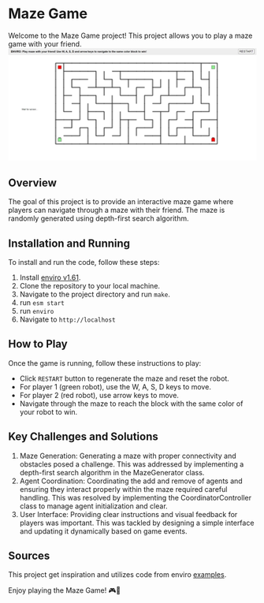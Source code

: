 # Maze Game
Welcome to the Maze Game project! This project allows you to play a maze game with your friend.
![demo](./screenshot.png)

## Overview
The goal of this project is to provide an interactive maze game where players can navigate through a maze with their friend. The maze is randomly generated using depth-first search algorithm.

## Installation and Running
To install and run the code, follow these steps:  
1. Install [enviro v1.61](https://github.com/klavinslab/enviro).
2. Clone the repository to your local machine.
3. Navigate to the project directory and run `make`.
4. run `esm start`  
5. run `enviro`
6. Navigate to `http://localhost`
## How to Play
Once the game is running, follow these instructions to play:
* Click `RESTART` button to regenerate the maze and reset the robot.
* For player 1 (green robot), use the W, A, S, D keys to move.
* For player 2 (red robot), use arrow keys to move.
* Navigate through the maze to reach the block with the same color of your robot to win.

## Key Challenges and Solutions
1. Maze Generation: Generating a maze with proper connectivity and obstacles posed a challenge. This was addressed by implementing a depth-first search algorithm in the MazeGenerator class.
2. Agent Coordination: Coordinating the add and remove of agents and ensuring they interact properly within the maze required careful handling. This was resolved by implementing the CoordinatorController class to manage agent initialization and clear.
3. User Interface: Providing clear instructions and visual feedback for players was important. This was tackled by designing a simple interface and updating it dynamically based on game events.

## Sources
This project get inspiration and utilizes code from enviro [examples](https://github.com/klavinslab/enviro/tree/master/examples).


Enjoy playing the Maze Game! 🎮🌟
